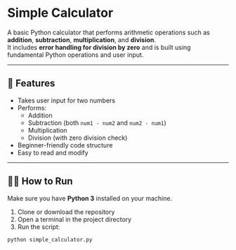 # Simple Calculator

A basic Python calculator that performs arithmetic operations such as **addition**, **subtraction**, **multiplication**, and **division**.  
It includes **error handling for division by zero** and is built using fundamental Python operations and user input.

---

## 🚀 Features

- Takes user input for two numbers
- Performs:
  - Addition
  - Subtraction (both `num1 - num2` and `num2 - num1`)
  - Multiplication
  - Division (with zero division check)
- Beginner-friendly code structure
- Easy to read and modify

---

## 🧑‍💻 How to Run

Make sure you have **Python 3** installed on your machine.

1. Clone or download the repository
2. Open a terminal in the project directory
3. Run the script:

```bash
python simple_calculator.py

